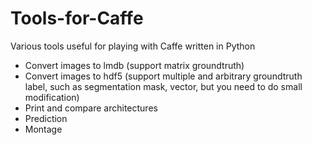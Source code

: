 # Tools-for-Caffe
Various tools useful for playing with Caffe written in Python
- Convert images to lmdb (support matrix groundtruth)
- Convert images to hdf5 (support multiple and arbitrary groundtruth label, such as segmentation mask, vector, but you need to do small modification)
- Print and compare architectures
- Prediction
- Montage
